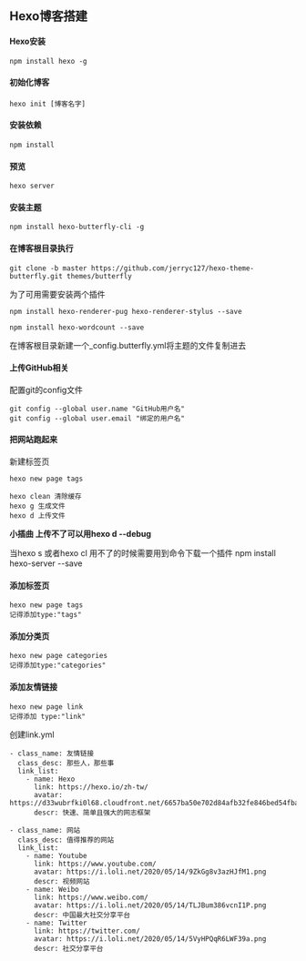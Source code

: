 ## Hexo博客搭建

#### Hexo安装

```
npm install hexo -g
```

#### 初始化博客

```
hexo init [博客名字]
```

#### 安装依赖

```
npm install
```

#### 预览

```
hexo server
```

#### 安装主题

```
npm install hexo-butterfly-cli -g
```

#### 在博客根目录执行

```
git clone -b master https://github.com/jerryc127/hexo-theme-butterfly.git themes/butterfly
```

为了可用需要安装两个插件
```
npm install hexo-renderer-pug hexo-renderer-stylus --save

npm install hexo-wordcount --save

```

在博客根目录新建一个_config.butterfly.yml将主题的文件复制进去

#### 上传GitHub相关

配置git的config文件

```
git config --global user.name "GitHub用户名"
git config --global user.email "绑定的用户名"
```



#### 把网站跑起来

新建标签页

```
hexo new page tags
```

```
hexo clean 清除缓存
hexo g 生成文件
hexo d 上传文件
```

**小插曲 上传不了可以用hexo d --debug**

当hexo s 或者hexo cl 用不了的时候需要用到命令下载一个插件 npm install hexo-server --save

####  添加标签页

```
hexo new page tags
记得添加type:"tags"
```

#### 添加分类页

```
hexo new page categories
记得添加type:"categories"
```

#### 添加友情链接

```
hexo new page link
记得添加 type:"link"
```

创建link.yml

```
- class_name: 友情链接
  class_desc: 那些人，那些事
  link_list:
    - name: Hexo
      link: https://hexo.io/zh-tw/
      avatar: https://d33wubrfki0l68.cloudfront.net/6657ba50e702d84afb32fe846bed54fba1a77add/827ae/logo.svg
      descr: 快速、简单且强大的网志框架

- class_name: 网站
  class_desc: 值得推荐的网站
  link_list:
    - name: Youtube
      link: https://www.youtube.com/
      avatar: https://i.loli.net/2020/05/14/9ZkGg8v3azHJfM1.png
      descr: 视频网站
    - name: Weibo
      link: https://www.weibo.com/
      avatar: https://i.loli.net/2020/05/14/TLJBum386vcnI1P.png
      descr: 中国最大社交分享平台
    - name: Twitter
      link: https://twitter.com/
      avatar: https://i.loli.net/2020/05/14/5VyHPQqR6LWF39a.png
      descr: 社交分享平台
```

